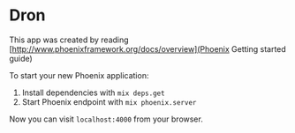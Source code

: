 # Dron


This app was created by reading [http://www.phoenixframework.org/docs/overview](Phoenix Getting started guide)


To start your new Phoenix application:

1. Install dependencies with `mix deps.get`
2. Start Phoenix endpoint with `mix phoenix.server`

Now you can visit `localhost:4000` from your browser.

